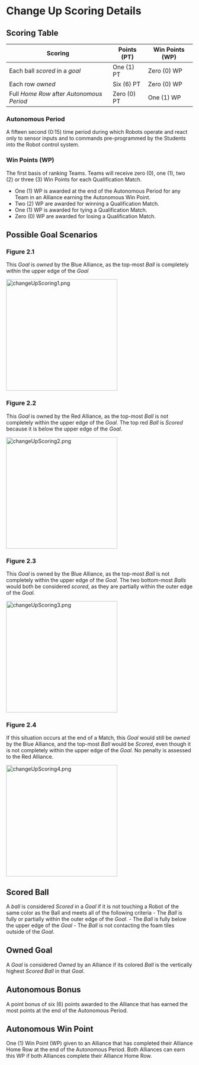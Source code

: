 # Change Up Scoring Details
## Scoring Table
| Scoring                                   | Points (PT)  | Win Points (WP) |
|-------------------------------------------|--------------|-----------------|
| Each ball *scored* in a *goal*            | One (1) PT   | Zero (0) WP     |
| Each row *owned*                          | Six (6) PT   | Zero (0) WP     |
| Full *Home Row* after *Autonomous Period* | Zero (0) PT | One (1) WP       |

### Autonomous Period
A fifteen second (0:15) time period during which Robots operate and react
only to sensor inputs and to commands pre-programmed by the Students into the Robot control
system.

### Win Points (WP)
The first basis of ranking Teams. Teams will receive zero (0), one (1), two (2) or three (3)
Win Points for each Qualification Match.
- One (1) WP is awarded at the end of the Autonomous Period for any Team in an Alliance earning the Autonomous Win Point.
- Two (2) WP are awarded for winning a Qualification Match.
- One (1) WP is awarded for tying a Qualification Match.
- Zero (0) WP are awarded for losing a Qualification Match.

## Possible Goal Scenarios

### Figure 2.1
This *Goal* is *owned* by the Blue Alliance, as the top-most *Ball* is completely within the upper edge of the *Goal*

<img src="././_images/beginning/changeUpScoring1.png" alt="changeUpScoring1.png" style="width: 300px;"/>

### Figure 2.2
This *Goal* is owned by the Red Alliance, as the top-most *Ball* is not completely within the upper edge of the *Goal*. The top red *Ball* is *Scored* because it is below the upper edge of the *Goal*.

<img src="././_images/beginning/changeUpScoring2.png" alt="changeUpScoring2.png" style="width: 300px;"/>

### Figure 2.3
This *Goal* is owned by the Blue Alliance, as the top-most *Ball* is not completely within the upper edge of the *Goal*. The two bottom-most *Balls* would both be considered *scored*, as they are partially within the outer edge of the *Goal*.

<img src="././_images/beginning/changeUpScoring3.png" alt="changeUpScoring3.png" style="width: 300px;"/>

### Figure 2.4
If this situation occurs at the end of a Match, this *Goal* would still be *owned* by the Blue Alliance, and the top-most *Ball* would be *Scored*, even though it is not completely within the upper edge of the *Goal*. No penalty is assessed to the Red Alliance.

<img src="././_images/beginning/changeUpScoring4.png" alt="changeUpScoring4.png" style="width: 300px;"/>

## Scored Ball
A *ball* is considered *Scored* in a *Goal* if it is not touching a Robot of the same color as the Ball and meets all of the following criteria
    - The *Ball* is fully or partially within the outer edge of the *Goal*.
    - The *Ball* is fully below the upper edge of the *Goal*
    - The *Ball* is not contacting the foam tiles outside of the *Goal*.

## Owned Goal
A *Goal* is considered *Owned* by an Alliance if its colored *Ball* is the vertically
highest *Scored Ball* in that *Goal*. 

## Autonomous Bonus
A point bonus of six (6) points awarded to the Alliance that has earned the most
points at the end of the Autonomous Period.

## Autonomous Win Point
One (1) Win Point (WP) given to an Alliance that has completed their Alliance
Home Row at the end of the Autonomous Period. Both Alliances can earn this WP if both Alliances
complete their Alliance Home Row.